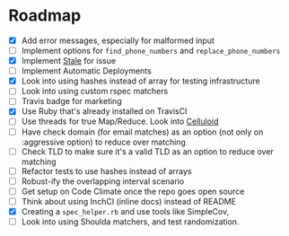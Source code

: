 # Roadmap
- [x] Add error messages, especially for malformed input
- [ ] Implement options for `find_phone_numbers` and `replace_phone_numbers`
- [x] Implement [Stale](https://github.com/probot/stale) for issue
- [ ] Implement Automatic Deployments
- [x] Look into using hashes instead of array for testing infrastructure
- [ ] Look into using custom rspec matchers
- [ ] Travis badge for marketing
- [x] Use Ruby that's already installed on TravisCI
- [ ] Use threads for true Map/Reduce. Look into [Celluloid](https://github.com/celluloid/celluloid)
- [ ] Have check domain (for email matches) as an option (not only on :aggressive option) to reduce over matching
- [ ] Check TLD to make sure it's a valid TLD as an option to reduce over matching
- [ ] Refactor tests to use hashes instead of arrays
- [ ] Robust-ify the overlapping interval scenario
- [ ] Get setup on Code Climate once the repo goes open source
- [ ] Think about using InchCI (inline docs) instead of README
- [x] Creating a `spec_helper.rb` and use tools like SimpleCov, 
- [ ] Look into using Shoulda matchers, and test randomization.